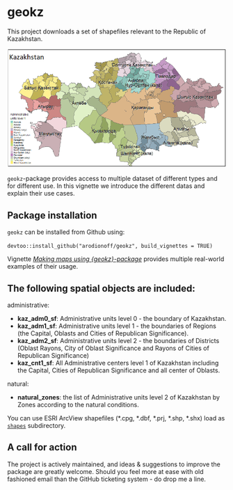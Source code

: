 # geokz    

This project downloads a set of shapefiles relevant to the Republic of Kazakhstan. 

![](images/Kazakhstan.png)

`geokz`-package provides access to multiple dataset of different types and for different use. In this vignette we introduce the different datas and explain their use cases. 

## Package installation

`geokz` can be installed from Github using:

`devtoo::install_github("arodionoff/geokz", build_vignettes = TRUE)`

Vignette [*Making maps using {geokz}-package*](vignettes/making_maps.Rmd) provides multiple real-world examples of their usage.

## The following spatial objects are included:  

administrative:

* **kaz_adm0_sf**: Administrative units level 0 - the boundary of Kazakhstan.
* **kaz_adm1_sf**: Administrative units level 1 - the boundaries of Regions (the Capital, Oblasts and Cities of Republican Significance).
* **kaz_adm2_sf**: Administrative units level 2 - the boundaries of Districts (Oblast Rayons, City of Oblast Significance and Rayons of Cities of Republican Significance)
* **kaz_cnt1_sf**: All Administrative centers level 1 of Kazakhstan including the Capital, Cities of Republican Significance and all center of Oblasts.

natural:

* **natural_zones**: the list of Administrative units level 2 of Kazakhstan by Zones according to the natural conditions.

You can use ESRI ArcView shapefiles (\*.cpg, \*.dbf, \*.prj, \*.shp, \*.shx) load as [`shapes`](inst/shapes) subdirectory.

## A call for action

The project is actively maintained, and ideas & suggestions to improve the package are greatly welcome. Should you feel more at ease with old fashioned email than the GitHub ticketing system - do drop me a line.
